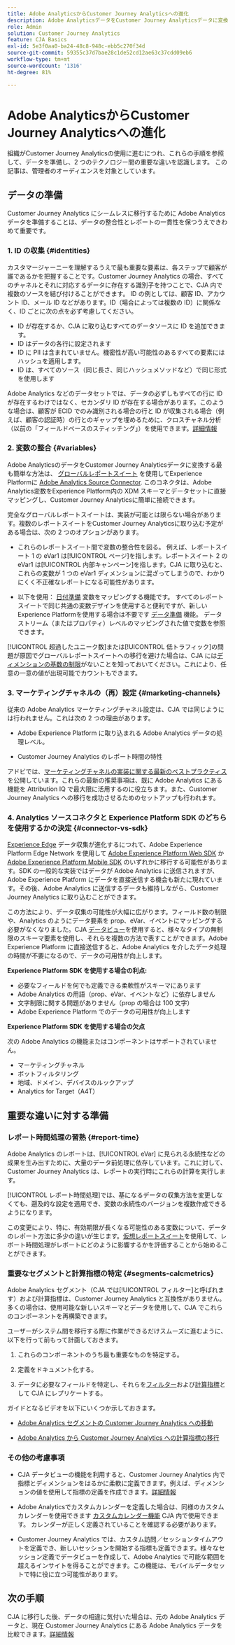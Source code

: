 ```yaml
---
title: Adobe AnalyticsからCustomer Journey Analyticsへの進化
description: Adobe AnalyticsデータをCustomer Journey Analyticsデータに変換する手順
role: Admin
solution: Customer Journey Analytics
feature: CJA Basics
exl-id: 5e3f0aa0-ba24-48c8-948c-ebb5c270f34d
source-git-commit: 59355c37d7bae28c1de52cd12ae63c37cdd09eb6
workflow-type: tm+mt
source-wordcount: '1316'
ht-degree: 81%

---
```


# Adobe AnalyticsからCustomer Journey Analyticsへの進化

組織がCustomer Journey Analyticsの使用に進むにつれ、これらの手順を参照して、データを準備し、2 つのテクノロジー間の重要な違いを認識します。 この記事は、管理者のオーディエンスを対象としています。

## データの準備

Customer Journey Analytics にシームレスに移行するために Adobe Analytics データを準備することは、データの整合性とレポートの一貫性を保つうえできわめて重要です。

### 1. ID の収集 {#identities}

カスタマージャーニーを理解するうえで最も重要な要素は、各ステップで顧客が誰であるかを把握することです。Customer Journey Analytics の場合、すべてのチャネルとそれに対応するデータに存在する識別子を持つことで、CJA 内で複数のソースを結び付けることができます。
ID の例としては、顧客 ID、アカウント ID、メール ID などがあります。ID（場合によっては複数の ID）に関係なく、ID ごとに次の点を必ず考慮してください。

* ID が存在するか、CJA に取り込むすべてのデータソースに ID を追加できます。
* ID はデータの各行に設定されます
* ID に PII は含まれていません。機密性が高い可能性のあるすべての要素にはハッシュを適用します。
* ID は、すべてのソース（同じ長さ、同じハッシュメソッドなど）で同じ形式を使用します

Adobe Analytics などのデータセットでは、データの必ずしもすべての行に ID が存在するわけではなく、セカンダリ ID が存在する場合があります。このような場合は、顧客が ECID でのみ識別される場合の行と ID が収集される場合（例えば、顧客の認証時）の行とのギャップを埋めるために、クロスチャネル分析（以前の「フィールドベースのスティッチング」）を使用できます。[詳細情報](https://experienceleague.adobe.com/docs/analytics-platform/using/cja-connections/cca/overview.html?lang=ja)

### 2. 変数の整合 {#variables}

Adobe AnalyticsのデータをCustomer Journey Analyticsデータに変換する最も簡単な方法は、 [グローバルレポートスイート](https://experienceleague.adobe.com/docs/analytics/implementation/prepare/global-rs.html?lang=ja) を使用してExperience Platformに [Adobe Analytics Source Connector](https://experienceleague.adobe.com/docs/experience-platform/sources/ui-tutorials/create/adobe-applications/analytics.html?lang=ja). このコネクタは、Adobe Analytics変数をExperience Platform内の XDM スキーマとデータセットに直接マッピングし、Customer Journey Analyticsに簡単に接続できます。

完全なグローバルレポートスイートは、実装が可能とは限らない場合があります。複数のレポートスイートをCustomer Journey Analyticsに取り込む予定がある場合は、次の 2 つのオプションがあります。

* これらのレポートスイート間で変数の整合性を図る。 例えば、レポートスイート 1 の eVar1 は[!UICONTROL ページ]を指します。レポートスイート 2 の eVar1 は[!UICONTROL 内部キャンペーン]を指します。CJA に取り込むと、これらの変数が 1 つの eVar1 ディメンションに混ざってしまうので、わかりにくく不正確なレポートになる可能性があります。

* 以下を使用： [日付準備](https://experienceleague.adobe.com/docs/experience-platform/data-prep/home.html) 変数をマッピングする機能です。 すべてのレポートスイートで同じ共通の変数デザインを使用すると便利ですが、新しいExperience Platformを使用する場合は不要です [データ準備](https://experienceleague.adobe.com/docs/experience-platform/sources/ui-tutorials/create/adobe-applications/analytics.html?lang=en#mapping) 機能。 データストリーム（またはプロパティ）レベルのマッピングされた値で変数を参照できます。

[!UICONTROL 超過したユニーク数]または[!UICONTROL 低トラフィック]の問題が原因でグローバルレポートスイートへの移行を避けた場合は、CJA には[ディメンションの基数の制限](/help/components/dimensions/high-cardinality.md)がないことを知っておいてください。これにより、任意の一意の値が出現可能でカウントもできます。

### 3. マーケティングチャネルの（再）設定 {#marketing-channels}

従来の Adobe Analytics マーケティングチャネル設定は、CJA では同じようには行われません。これは次の 2 つの理由があります。

* Adobe Experience Platform に取り込まれる Adobe Analytics データの処理レベル。

* Customer Journey Analytics のレポート時間の特性

アドビでは、[マーケティングチャネルの実装に関する最新のベストプラクティス](https://experienceleague.adobe.com/docs/analytics/components/marketing-channels/mchannel-best-practices.html?lang=ja)を公開しています。これらの最新の推奨事項は、既に Adobe Analytics にある機能を Attribution IQ で最大限に活用するのに役立ちます。また、Customer Journey Analytics への移行を成功させるためのセットアップも行われます。

### 4. Analytics ソースコネクタと Experience Platform SDK のどちらを使用するかの決定 {#connector-vs-sdk}

[Experience Edge](https://experienceleague.adobe.com/docs/experience-platform/edge/home.html?lang=ja) データ収集が進化するにつれて、Adobe Experience Platform Edge Network を使用して [Adobe Experience Platform Web SDK](https://experienceleague.adobe.com/docs/web-sdk.html?lang=ja) か [Adobe Experience Platform Mobile SDK](https://experienceleague.adobe.com/docs/mobile.html?lang=ja) のいずれかに移行する可能性があります。SDK の一般的な実装ではデータが Adobe Analytics に送信されますが、Adobe Experience Platform にデータを直接送信する機会も新たに現れています。その後、Adobe Analytics に送信するデータも維持しながら、Customer Journey Analytics に取り込むことができます。

この方法により、データ収集の可能性が大幅に広がります。フィールド数の制限や、Analytics のようにデータ要素を prop、eVar、イベントにマッピングする必要がなくなりました。CJA [データビュー](/help/data-views/data-views.md)を使用すると、様々なタイプの無制限のスキーマ要素を使用し、それらを複数の方法で表すことができます。Adobe Experience Platform に直接送信すると、Adobe Analytics を介したデータ処理の時間が不要になるので、データの可用性が向上します。

**Experience Platform SDK を使用する場合の利点:**

* 必要なフィールドを何でも定義できる柔軟性がスキーマにあります
* Adobe Analytics の用語（prop、eVar、イベントなど）に依存しません
* 文字制限に関する問題がありません（prop の場合は 100 文字）
* Adobe Experience Platform でのデータの可用性が向上します

**Experience Platform SDK を使用する場合の欠点**

次の Adobe Analytics の機能またはコンポーネントはサポートされていません。

* マーケティングチャネル
* ボットフィルタリング
* 地域、ドメイン、デバイスのルックアップ
* Analytics for Target（A4T）

## 重要な違いに対する準備

### レポート時間処理の習熟 {#report-time}

Adobe Analytics のレポートは、[!UICONTROL eVar] に見られる永続性などの成果を生み出すために、大量のデータ前処理に依存しています。これに対して、Customer Journey Analytics は、レポートの実行時にこれらの計算を実行します。

[!UICONTROL レポート時間処理]では、基になるデータの収集方法を変更しなくても、遡及的な設定を適用でき、変数の永続性のバージョンを複数作成できるようになります。

この変更により、特に、有効期限が長くなる可能性のある変数について、データのレポート方法に多少の違いが生じます。[仮想レポートスイート](https://experienceleague.adobe.com/docs/analytics/components/virtual-report-suites/vrs-report-time-processing.html?lang=ja)を使用して、レポート時間処理がレポートにどのように影響するかを評価することから始めることができます。

### 重要なセグメントと計算指標の特定 {#segments-calcmetrics}

Adobe Analytics セグメント（CJA では[!UICONTROL フィルター]と呼ばれます）および計算指標は、Customer Journey Analytics と互換性がありません。多くの場合は、使用可能な新しいスキーマとデータを使用して、CJA でこれらのコンポーネントを再構築できます。

ユーザーがシステム間を移行する際に作業ができるだけスムーズに進むように、以下を行って前もって計画しておきます。

1. これらのコンポーネントのうち最も重要なものを特定する。

1. 定義をドキュメント化する。

1. データに必要なフィールドを特定し、それらを[フィルター](/help/components/filters/filters-overview.md)および[計算指標](/help/components/calc-metrics/calc-metr-overview.md)として CJA にレプリケートする。

ガイドとなるビデオを以下にいくつか示しておきます。

* [Adobe Analytics セグメントの Customer Journey Analytics への移動](https://experienceleague.adobe.com/docs/customer-journey-analytics-learn/tutorials/moving-adobe-analytics-segments-to-customer-journey-analytics.html?lang=ja)

* [Adobe Analytics から Customer Journey Analytics への計算指標の移行](https://experienceleague.adobe.com/docs/customer-journey-analytics-learn/tutorials/moving-your-calculated-metrics-from-adobe-analytics-to-customer-journey-analytics.html?lang=ja)

### その他の考慮事項

* CJA データビューの機能を利用すると、Customer Journey Analytics 内で指標とディメンションをはるかに柔軟に定義できます。例えば、ディメンションの値を使用して指標の定義を作成できます。[詳細情報](/help/data-views/data-views-usecases.md)

* Adobe Analyticsでカスタムカレンダーを定義した場合は、同様のカスタムカレンダーを使用できます [カスタムカレンダー機能](/help/components/date-ranges/custom-date-ranges.md) CJA 内で使用できます。 カレンダーが正しく定義されていることを確認する必要があります。

* Customer Journey Analytics では、カスタム訪問／セッションタイムアウトを定義でき、新しいセッションを開始する指標も定義できます。様々なセッション定義でデータビューを作成して、Adobe Analytics で可能な範囲を超えるインサイトを得ることができます。この機能は、モバイルデータセットで特に役に立つ可能性があります。

## 次の手順

CJA に移行した後、データの相違に気付いた場合は、元の Adobe Analytics データと、現在 Customer Journey Analytics にある Adobe Analytics データを比較できます。[詳細情報](/help/troubleshooting/compare.md)
